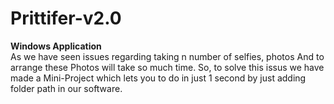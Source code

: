 # Prittifer-v2.0
<b>Windows Application</b>
<br>
As we have seen issues regarding taking n number of selfies, photos And to arrange these Photos will take so much time.
So, to solve this issus we have made a Mini-Project which lets you to do in just 1 second by just adding folder path in our software.
